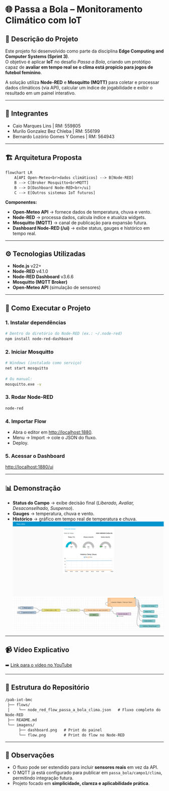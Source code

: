 # 🌐 Passa a Bola – Monitoramento Climático com IoT

## 📌 Descrição do Projeto
Este projeto foi desenvolvido como parte da disciplina **Edge Computing and Computer Systems (Sprint 3)**.  
O objetivo é aplicar **IoT** no desafio *Passa a Bola*, criando um protótipo capaz de **avaliar em tempo real se o clima está propício para jogos de futebol feminino**.

A solução utiliza **Node-RED** e **Mosquitto (MQTT)** para coletar e processar dados climáticos (via API), calcular um índice de jogabilidade e exibir o resultado em um painel interativo.

---

## 👥 Integrantes
- Caio Marques Lins | RM: 559805  
- Murilo Gonzalez Bez Chleba | RM: 556199  
- Bernardo Lozório Gomes Y Gomes | RM: 564943  

---

## 🏗️ Arquitetura Proposta
```mermaid
flowchart LR
    A[API Open-Meteo<br>dados climáticos] --> B[Node-RED]
    B --> C[Broker Mosquitto<br>MQTT]
    B --> D[Dashboard Node-RED<br>/ui]
    C --> E[Outros sistemas IoT futuros]
```

**Componentes:**
- **Open-Meteo API** → fornece dados de temperatura, chuva e vento.  
- **Node-RED** → processa dados, calcula índice e atualiza widgets.  
- **Mosquitto (MQTT)** → canal de publicação para expansão futura.  
- **Dashboard Node-RED (/ui)** → exibe status, gauges e histórico em tempo real.  

---

## ⚙️ Tecnologias Utilizadas
- **Node.js** v22+  
- **Node-RED** v4.1.0  
- **Node-RED Dashboard** v3.6.6  
- **Mosquitto (MQTT Broker)**  
- **Open-Meteo API** (simulação de sensores)  

---

## 🚀 Como Executar o Projeto

### 1. Instalar dependências
```bash
# Dentro do diretório do Node-RED (ex.: ~/.node-red)
npm install node-red-dashboard
```

### 2. Iniciar Mosquitto
```bash
# Windows (instalado como serviço)
net start mosquitto

# Ou manual:
mosquitto.exe -v
```

### 3. Rodar Node-RED
```bash
node-red
```

### 4. Importar Flow
- Abra o editor em [http://localhost:1880](http://localhost:1880).  
- Menu → Import → cole o JSON do fluxo.  
- Deploy.

### 5. Acessar o Dashboard
[http://localhost:1880/ui](http://localhost:1880/ui)  

---

## 📊 Demonstração
- **Status do Campo** → exibe decisão final (*Liberado, Avaliar, Desaconselhado, Suspenso*).  
- **Gauges** → temperatura, chuva e vento.  
- **Histórico** → gráfico em tempo real de temperatura e chuva.  
![Dashboard](imagens/image1.png)
![Flow](imagens/image2.png)

---

## 📹 Vídeo Explicativo
➡️ [Link para o vídeo no YouTube](https://youtu.be/bT7y7wfQRzk)

---

## 📂 Estrutura do Repositório
```
/pab-iot-bmc
 ├── flows/
 │    └── node_red_flow_passa_a_bola_clima.json   # Fluxo completo do Node-RED
 ├── README.md
 └── imagens/
      ├── dashboard.png   # Print do painel
      └── flow.png        # Print do flow no Node-RED
```

---

## 📌 Observações
- O fluxo pode ser estendido para incluir **sensores reais** em vez da API.  
- O MQTT já está configurado para publicar em `passa_bola/campo1/clima`, permitindo integração futura.  
- Projeto focado em **simplicidade, clareza e aplicabilidade prática**.  
